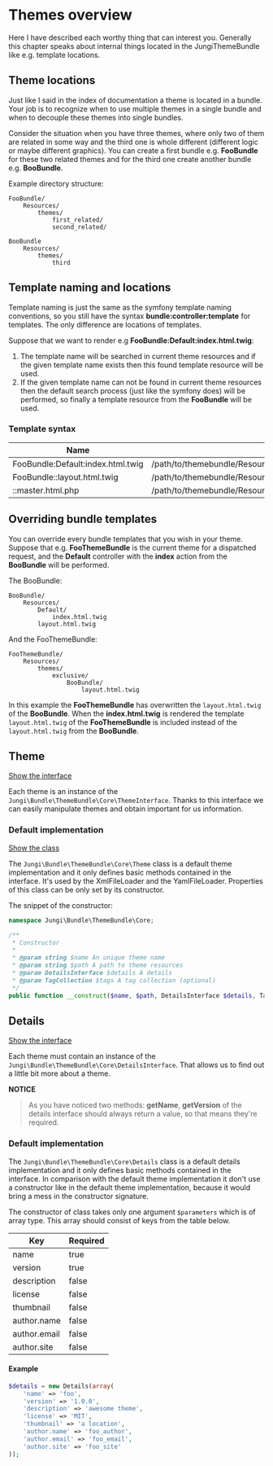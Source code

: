 Themes overview
===============

Here I have described each worthy thing that can interest you. Generally this chapter speaks about internal things located
in the JungiThemeBundle like e.g. template locations.

Theme locations
---------------

Just like I said in the index of documentation a theme is located in a bundle. Your job is to recognize when to use
multiple themes in a single bundle and when to decouple these themes into single bundles.

Consider the situation when you have three themes, where only two of them are related in some way and the third one is
whole different (different logic or maybe different graphics). You can create a first bundle e.g. **FooBundle** for these
two related themes and for the third one create another bundle e.g. **BooBundle**.

Example directory structure:

```
FooBundle/
    Resources/
        themes/
            first_related/
            second_related/

BooBundle
    Resources/
        themes/
            third
```

Template naming and locations
-----------------------------

Template naming is just the same as the symfony template naming conventions, so you still have the syntax **bundle:controller:template**
for templates. The only difference are locations of templates.

Suppose that we want to render e.g **FooBundle:Default:index.html.twig**:

1. The template name will be searched in current theme resources and if the given template name exists then this found
template resource will be used.
2. If the given template name can not be found in current theme resources then the default search process (just like the
symfony does) will be performed, so finally a template resource from the **FooBundle** will be used.

### Template syntax

Name | Path
---- | ----
FooBundle:Default:index.html.twig | /path/to/themebundle/Resources/themes/foo/FooBundle/Default/index.html.twig
FooBundle::layout.html.twig | /path/to/themebundle/Resources/themes/foo/FooBundle/layout.html.twig
::master.html.php | /path/to/themebundle/Resources/themes/foo/master.html.php

Overriding bundle templates
---------------------------

You can override every bundle templates that you wish in your theme. Suppose that e.g. **FooThemeBundle** is the current
theme for a dispatched request, and the **Default** controller with the **index** action from the **BooBundle** will be
performed.

The BooBundle:

```
BooBundle/
    Resources/
        Default/
            index.html.twig
        layout.html.twig
```

And the FooThemeBundle:

```
FooThemeBundle/
    Resources/
        themes/
            exclusive/
                BooBundle/
                    layout.html.twig
```

In this example the **FooThemeBundle** has overwritten the `layout.html.twig` of the **BooBundle**. When the **index.html.twig**
is rendered the template `layout.html.twig` of the **FooThemeBundle** is included instead of the `layout.html.twig` from
the **BooBundle**.

Theme
-----

[Show the interface](https://github.com/piku235/JungiThemeBundle/blob/master/Core/ThemeInterface.php)

Each theme is an instance of the `Jungi\Bundle\ThemeBundle\Core\ThemeInterface`. Thanks to this interface we can easily
manipulate themes and obtain important for us information.

### Default implementation

[Show the class](https://github.com/piku235/JungiThemeBundle/blob/master/Core/Theme.php)

The `Jungi\Bundle\ThemeBundle\Core\Theme` class is a default theme implementation and it only defines basic methods contained
in the interface. It's used by the XmlFileLoader and the YamlFileLoader. Properties of this class can be only set by its
constructor.

The snippet of the constructor:

```php
namespace Jungi\Bundle\ThemeBundle\Core;

/**
 * Constructor
 *
 * @param string $name An unique theme name
 * @param string $path A path to theme resources
 * @param DetailsInterface $details A details
 * @param TagCollection $tags A tag collection (optional)
 */
public function __construct($name, $path, DetailsInterface $details, TagCollection $tags = null);
```

Details
-------

[Show the interface](https://github.com/piku235/JungiThemeBundle/blob/master/Core/DetailsInterface.php)

Each theme must contain an instance of the `Jungi\Bundle\ThemeBundle\Core\DetailsInterface`. That allows us to find out
a little bit more about a theme.

**NOTICE**

> As you have noticed two methods: **getName**, **getVersion** of the details interface should always return a value, so
> that means they're required.

### Default implementation

The `Jungi\Bundle\ThemeBundle\Core\Details` class is a default details implementation and it only defines basic methods
contained in the interface. In comparison with the default theme implementation it don't use a constructor like in the
default theme implementation, because it would bring a mess in the constructor signature.

The constructor of class takes only one argument `$parameters` which is of array type. This array should consist of keys
from the table below.

Key | Required
--- | --------
name | true
version | true
description | false
license | false
thumbnail | false
author.name | false
author.email | false
author.site | false

#### Example

```php
$details = new Details(array(
    'name' => 'foo',
    'version' => '1.0.0',
    'description' => 'awesome theme',
    'license' => 'MIT',
    'thumbnail' => 'a location',
    'author.name' => 'foo_author',
    'author.email' => 'foo_email',
    'author.site' => 'foo_site'
));
```
